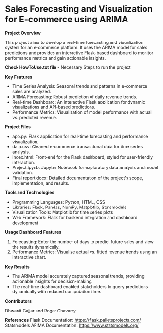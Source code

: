 # Sales Forecasting and Visualization for E-commerce using ARIMA

**Project Overview**

This project aims to develop a real-time forecasting and visualization system for an e-commerce platform. It uses the ARIMA model for sales predictions and provides an interactive Flask-based dashboard to monitor performance metrics and gain actionable insights.

**Check HowToUse.txt file** - Necessary Steps to run the project

**Key Features**
* Time Series Analysis: Seasonal trends and patterns in e-commerce sales are analyzed.
* ARIMA Forecasting: Robust prediction of daily revenue trends.
* Real-time Dashboard: An interactive Flask application for dynamic visualizations and API-based predictions.
* Performance Metrics: Visualization of model performance with actual vs. predicted revenue.

**Project Files**
* app.py: Flask application for real-time forecasting and performance visualization.
* data.csv: Cleaned e-commerce transactional data for time series analysis.
* index.html: Front-end for the Flask dashboard, styled for user-friendly interaction.
* Project.ipynb: Jupyter Notebook for exploratory data analysis and model validation.
* Final report.docx: Detailed documentation of the project's scope, implementation, and results.

**Tools and Technologies**
* Programming Languages: Python, HTML, CSS
* Libraries: Flask, Pandas, NumPy, Matplotlib, Statsmodels
* Visualization Tools: Matplotlib for time series plots
* Web Framework: Flask for backend integration and dashboard development

**Usage**
**Dashboard Features**
1) Forecasting: Enter the number of days to predict future sales and view the results dynamically.
2) Performance Metrics: Visualize actual vs. fitted revenue trends using an interactive chart.

**Key Results**
* The ARIMA model accurately captured seasonal trends, providing actionable insights for decision-making.
* The real-time dashboard enabled stakeholders to query predictions dynamically with reduced computation time.

**Contributors**

Dhwanit Gajjar and Roger Chavarry

**References**
Flask Documentation: https://flask.palletsprojects.com/
Statsmodels ARIMA Documentation: https://www.statsmodels.org/


